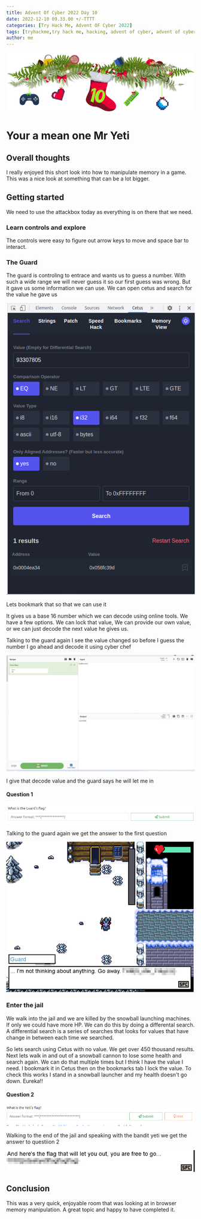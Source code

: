 ```yaml
---
title: Advent Of Cyber 2022 Day 10
date: 2022-12-10 09.33.00 +/-TTTT
categories: [Try Hack Me, Advent OF Cyber 2022]
tags: [tryhackme,try hack me, hacking, advent of cyber, advent of cyber 2022, advent of cyber day 10]     # TAG names should always be lowercase
author: me
---
```


![day10](/assets/AOCD10/day10.png)

# Your a mean one Mr Yeti

## Overall thoughts

I really enjoyed this short look into how to manipulate memory in a game.  This was a nice look at something that can be a lot bigger.

## Getting started

We need to use the attackbox today as everything is on there that we need.

### Learn controls and explore

The controls were easy to figure out arrow keys to move and space bar to interact.

### The Guard
 
The guard is controling to entrace and wants us to guess a number.  With such a wide range we will never guess it so our first guess was wrong.  But it gave us some information we can use. We can open cetus and search for the value he gave us

![search](/assets/AOCD10/search.png)

Lets bookmark that so that we can use it

It gives us a base 16 number which we can decode using online tools.  We have a few options.  We can lock that value,  We can provide our own value, or we can just decode the next value he gives us.

Talking to the guard again I see the value changed so before I guess the number I go ahead and decode it using cyber chef

![cyber](/assets/AOCD10/cyberchef.png)

I give that decode value and the guard says he will let me in

#### Question 1

![q1](/assets/AOCD10/q1.png)


Talking to the  guard again we get the answer to the first question

![guard](/assets/AOCD10/guardflag.png)

### Enter the jail

We walk into the jail and we are killed by the snowball launching machines.  If only we could have more HP.   We can do this by doing a differental search.  A differential search is a series of searches that looks for values that have change in between each time we searched.  

So lets search using Cetus with no value. We get over 450 thousand results. Next lets walk in and out of a snowball cannon to lose some health and search again.  We can do that multiple times but I think I have the value I need.  I bookmark it in Cetus then on the bookmarks tab I lock the value.  To check this works I stand in a snowball launcher and my health doesn't go down.  Eureka!!

#### Question 2

![q2](/assets/AOCD10/q2.png)

Walking to the end of the jail and speaking with the bandit yeti we get the answer to questiion 2

![yetiflag](/assets/AOCD10/yetflag.png)

## Conclusion 

This was a very quick, enjoyable room that was looking at in browser memory manipulation.  A great topic and happy to have completed it.
